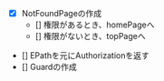 - [x] NotFoundPageの作成
  - [] 権限があるとき、homePageへ
  - [] 権限がないとき、topPageへ

- [] EPathを元にAuthorizationを返す
- [] Guardの作成 